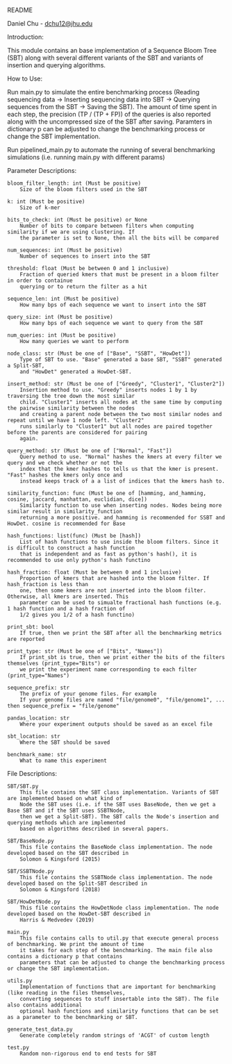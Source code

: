 README

Daniel Chu - dchu12@jhu.edu

Introduction:

This module contains an base implementation of a Sequence Bloom Tree (SBT) along with several different 
variants of the SBT and variants of insertion and querying algorithms. 


How to Use:

Run main.py to simulate the entire benchmarking process (Reading sequencing data -> Inserting sequencing 
data into SBT -> Querying sequences from the SBT -> Saving the SBT). The amount of time spent in each step, 
the precision (TP / (TP + FP)) of the queries is also reported along with the uncompressed size of the SBT
after saving. Paramters in dictionary p can be adjusted to change  the benchmarking process or change the 
SBT implementation.

Run pipelined_main.py to automate the running of several benchmarking simulations (i.e. running main.py with 
different params)
    
    
Parameter Descriptions: 

    bloom_filter_length: int (Must be positive)
        Size of the bloom filters used in the SBT

    k: int (Must be positive)
        Size of k-mer

    bits_to_check: int (Must be positive) or None
        Number of bits to compare between filters when computing similarity if we are using clustering. If
        the parameter is set to None, then all the bits will be compared

    num_sequences: int (Must be positive)           
        Number of sequences to insert into the SBT

    threshold: float (Must be between 0 and 1 inclusive)              
        Fraction of queried kmers that must be present in a bloom filter in order to containue
        querying or to return the filter as a hit

    sequence_len: int (Must be positive)               
        How many bps of each sequence we want to insert into the SBT

    query_size: int (Must be positive)   
        How many bps of each sequence we want to query from the SBT

    num_queries: int (Must be positive)   
        How many queries we want to perform 

    node_class: str (Must be one of ["Base", "SSBT", "HowDet"])
        Type of SBT to use. "Base" generated a base SBT, "SSBT" generated a Split-SBT,
        and "HowDet" generated a HowDet-SBT.
        
    insert_method: str (Must be one of ["Greedy", "Cluster1", "Cluster2"])
        Insertion method to use. "Greedy" inserts nodes 1 by 1 by traversing the tree down the most similar
        child. "Cluster1" inserts all nodes at the same time by computing the pairwise similarity between the nodes
        and creating a parent node between the two most similar nodes and repeat until we have 1 node left. "Cluster2"
        runs similarly to "Cluster1" but all nodes are paired together before the parents are considered for pairing
        again.
        
    query_method: str (Must be one of ["Normal", "Fast"])
        Query method to use. "Normal" hashes the kmers at every filter we query and we check whether or not the
        index that the kmer hashes to tells us that the kmer is present. "Fast" hashes the kmers only once and 
        instead keeps track of a a list of indices that the kmers hash to.
        
    similarity_function: func (Must be one of [hamming, and_hamming, cosine, jaccard, manhattan, euclidian, dice])
        Similarity function to use when inserting nodes. Nodes being more similar result in similarity_function 
        returning a more positive. and_hamming is recommended for SSBT and HowDet. cosine is recommended for Base
        
    hash_functions: list(func) (Must be [hash])
        List of hash functions to use inside the bloom filters. Since it is difficult to construct a hash function
        that is independent and as fast as python's hash(), it is recommended to use only python's hash functino
        
    hash_fraction: float (Must be between 0 and 1 inclusive)
        Proportion of kmers that are hashed into the bloom filter. If hash_fraction is less than
        one, then some kmers are not inserted into the bloom filter. Otherwise, all kmers are inserted. This
        parameter can be used to simualte fractional hash functions (e.g. 1 hash function and a hash fraction of
        1/2 gives you 1/2 of a hash functino)
        
    print_sbt: bool
        If true, then we print the SBT after all the benchmarking metrics are reported

    print_type: str (Must be one of ["Bits", "Names"])
        If print_sbt is true, then we print either the bits of the filters themselves (print_type="Bits") or 
        we print the experiment name corresponding to each filter (print_type="Names")
        
    sequence_prefix: str
        The prefix of your genome files. For example 
        If your genome files are named "file/genome0", "file/genome1", ... then sequence_prefix = "file/genome"
        
    pandas_location: str
        Where your experiment outputs should be saved as an excel file

    sbt_location: str
        Where the SBT should be saved

    benchmark_name: str
        What to name this experiment
        
File Descriptions:

    SBT/SBT.py
        This file contains the SBT class implementation. Variants of SBT are implemented based on what kind of 
        Node the SBT uses (i.e. if the SBT uses BaseNode, then we get a Base SBT and if the SBT uses SSBTNode, 
        then we get a Split-SBT). The SBT calls the Node's insertion and querying methods which are implemented
        based on algorithms described in several papers. 

    SBT/BaseNode.py
        This file contains the BaseNode class implementation. The node developed based on the SBT described in
        Solomon & Kingsford (2015)

    SBT/SSBTNode.py
        This file contains the SSBTNode class implementation. The node developed based on the Split-SBT described in
        Solomon & Kingsford (2018)       

    SBT/HowDetNode.py
        This file contains the HowDetNode class implementation. The node developed based on the HowDet-SBT described in
        Harris & Medvedev (2019)     

    main.py
        This file contains calls to util.py that execute general process of benchmarking. We print the amount of time 
        it takes for each step of the benchmarking. The main file also contains a dictionary p that contains
        parameters that can be adjusted to change the benchmarking process or change the SBT implementation.        

    utils.py
        Implementation of functions that are important for benchmarking (like reading in the files themselves,
        converting sequences to stuff insertable into the SBT). The file also contains additional 
        optional hash functions and similarity functions that can be set as a parameter to the benchmarking or SBT.    

    generate_test_data.py
        Generate completely random strings of 'ACGT' of custom length    

    test.py
        Random non-rigorous end to end tests for SBT

